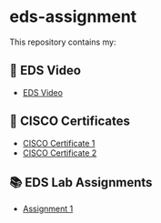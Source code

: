 # eds-assignment
This repository contains my:

## 🎥 EDS Video
- [EDS Video](videos/EDS_video.mp4)

## 📜 CISCO Certificates
- [CISCO Certificate 1](certificates/ciscoCertificate_PE1.pdf)
- [CISCO Certificate 2](certificates/ciscoCertificate_PE2.pdf)

## 📚 EDS Lab Assignments
- [Assignment 1](assignments/202401110032EDS_ASSIGNMENT.docx)
  
